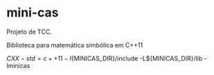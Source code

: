 # mini-cas

Projeto de TCC.

Biblioteca para matemática simbólica em C++11

${CXX} -std=c++11 -I${MINICAS_DIR}/include -L${MINICAS_DIR}/lib -lminicas
